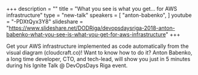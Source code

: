+++
description = ""
title = "What you see is what you get… for AWS infrastructure"
type = "new-talk"
speakers = [
        "anton-babenko",
]
youtube = "-PDXtQyx3Y8"
slideshare = "https://www.slideshare.net/DODRiga/devopsdaysriga-2018-anton-babenko-what-you-see-is-what-you-get-for-aws-infrastructure"
+++
<p>Get your AWS infrastructure implemented as code automatically from the visual diagram (cloudcraft.co)! Want to know how to do it? Anton Babenko, a long time developer, CTO, and tech-lead, will show you just in 5 minutes during his Ignite Talk @ DevOpsDays Riga event.</p>